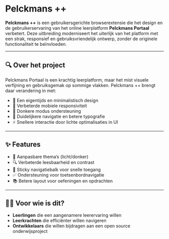 # Pelckmans ++

**Pelckmans ++** is een gebruikersgerichte browserextensie die het design en de gebruikerservaring van het online leerplatform **Pelckmans Portaal** verbetert. Deze uitbreiding moderniseert het uiterlijk van het platform met een strak, responsief en gebruiksvriendelijk ontwerp, zonder de originele functionaliteit te beïnvloeden.

---

## 🔍 Over het project

Pelckmans Portaal is een krachtig leerplatform, maar het mist visuele verfijning en gebruiksgemak op sommige vlakken. Pelckmans ++ brengt daar verandering in met:

- 🎨 Een eigentijds en minimalistisch design  
- 📱 Verbeterde mobiele responsiviteit  
- 🌙 Donkere modus ondersteuning  
- 🧭 Duidelijkere navigatie en betere typografie  
- ⚡ Snellere interactie door lichte optimalisaties in UI  

---

## ✨ Features

- 🔧 Aanpasbare thema’s (licht/donker)  
- 🔍 Verbeterde leesbaarheid en contrast  
- 📌 Sticky navigatiebalk voor snelle toegang  
- ✅ Ondersteuning voor toetsenbordnavigatie  
- 📚 Betere layout voor oefeningen en opdrachten  

---

## 🧑‍💻 Voor wie is dit?

- **Leerlingen** die een aangenamere leerervaring willen  
- **Leerkrachten** die efficiënter willen navigeren  
- **Ontwikkelaars** die willen bijdragen aan een open source onderwijsproject  
